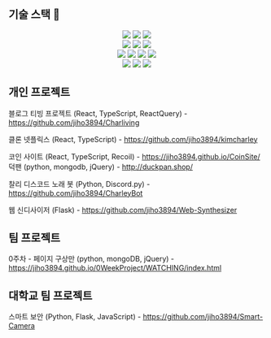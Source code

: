 ## 기술 스택 📖

<div align=center> 
  <img src="https://img.shields.io/badge/typescript-%23007ACC.svg?style=for-the-badge&logo=typescript&logoColor=white">
  <img src="https://img.shields.io/badge/react-%2320232a.svg?style=for-the-badge&logo=react&logoColor=%2361DAFB">
  <img src="https://img.shields.io/badge/-Tailwind%20CSS-%2306B6D4?style=for-the-badge&logo=Tailwind&logoColor=white"">
  <br>
  <img src="https://img.shields.io/badge/html5-E34F26?style=for-the-badge&logo=html5&logoColor=white"> 
  <img src="https://img.shields.io/badge/css-1572B6?style=for-the-badge&logo=css3&logoColor=white"> 
  <img src="https://img.shields.io/badge/javascript-F7DF1E?style=for-the-badge&logo=javascript&logoColor=black">
  <br>
  <img src="https://img.shields.io/badge/java-007396?style=for-the-badge&logo=java&logoColor=white"> 
  <img src="https://img.shields.io/badge/python-3776AB?style=for-the-badge&logo=python&logoColor=white"> 
  <img src="https://img.shields.io/badge/flask-000000?style=for-the-badge&logo=flask&logoColor=white">
  <img src="https://img.shields.io/badge/mysql-4479A1?style=for-the-badge&logo=mysql&logoColor=white"> 
  <br>
  <img src="https://img.shields.io/badge/github-181717?style=for-the-badge&logo=github&logoColor=white">
  <img src="https://img.shields.io/badge/git-F05032?style=for-the-badge&logo=git&logoColor=white">
  <img src="https://img.shields.io/badge/firebase-FFCA28?style=for-the-badge&logo=firebase&logoColor=white">
  <br>
</div>

## 개인 프로젝트

블로그 티빙 프로젝트 (React, TypeScript, ReactQuery) - https://github.com/jiho3894/Charliving

클론 넷플릭스 (React, TypeScript) - https://github.com/jiho3894/kimcharley

코인 사이트 (React, TypeScript, Recoil) - https://jiho3894.github.io/CoinSite/                                                                                                                                                                                                                     
덕팬 (python, mongodb, jQuery) - http://duckpan.shop/
                               
찰리 디스코드 노래 봇 (Python, Discord.py) - https://github.com/jiho3894/CharleyBot

웹 신디사이저 (Flask) - https://github.com/jiho3894/Web-Synthesizer
                                                                                                           
## 팀 프로젝트

0주차 - 페이지 구상만 (python, mongoDB, jQuery) - https://jiho3894.github.io/0WeekProject/WATCHING/index.html
                                                                                                           
## 대학교 팀 프로젝트

스마트 보안 (Python, Flask, JavaScript) - https://github.com/jiho3894/Smart-Camera
